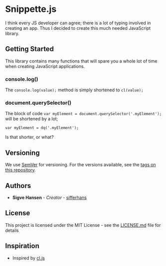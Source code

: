 # Snippette.js

I think every JS developer can agree; there is a lot of typing involved in creating an app.
Thus I decided to create this much needed JavaScript library.

## Getting Started

This library contains many functions that will spare you a whole lot of time when creating JavaScript applications.

### console.log()

The ```console.log(value);``` method is simply shortened to ```cl(value);```

### document.querySelector()

The block of code ```var myElement = document.querySelector('.myElement');``` will be shortened by a lot;
```
var myElement = dq('.myElement');
```
Is that shorter, or what?

## Versioning

We use [SemVer](http://semver.org/) for versioning. For the versions available, see the [tags on this repository](https://github.com/your/project/tags).

## Authors

* **Sigve Hansen** - *Creator* - [sifferhans](https://github.com/sifferhans)

## License

This project is licensed under the MIT License - see the [LICENSE.md](LICENSE.md) file for details

## Inspiration

* Inspired by [cl.js](https://github.com/johnchinjew/cl.js)
